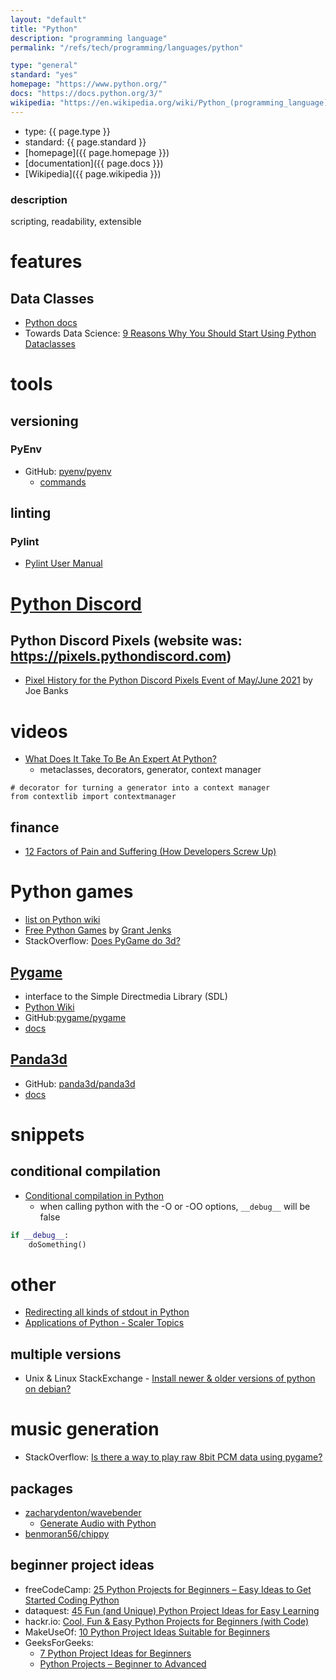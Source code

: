 ```yaml
---
layout: "default"
title: "Python"
description: "programming language"
permalink: "/refs/tech/programming/languages/python"

type: "general"
standard: "yes"
homepage: "https://www.python.org/"
docs: "https://docs.python.org/3/"
wikipedia: "https://en.wikipedia.org/wiki/Python_(programming_language)"
---
```


- type: {{ page.type }}
- standard: {{ page.standard }}
- [homepage]({{ page.homepage }})
- [documentation]({{ page.docs }})
- [Wikipedia]({{ page.wikipedia }})

### description

scripting, readability, extensible

# features

## Data Classes

- [Python docs](https://docs.python.org/3/library/dataclasses.html)
- Towards Data Science: [9 Reasons Why You Should Start Using Python Dataclasses](https://towardsdatascience.com/9-reasons-why-you-should-start-using-python-dataclasses-98271adadc66)

# tools

## versioning

### PyEnv

- GitHub: [pyenv/pyenv](https://github.com/pyenv/pyenv)
    - [commands](https://github.com/pyenv/pyenv/blob/master/COMMANDS.md)

## linting

### Pylint

- [Pylint User Manual](https://pylint.pycqa.org/en/latest/)

# [Python Discord](https://www.pythondiscord.com/)

## Python Discord Pixels (website was: https://pixels.pythondiscord.com)

- [Pixel History for the Python Discord Pixels Event of May/June 2021](https://www.kaggle.com/joebanks/python-discord-pixels) by Joe Banks

# videos

- [What Does It Take To Be An Expert At Python?](https://youtu.be/7lmCu8wz8ro)
    - metaclasses, decorators, generator, context manager

```
# decorator for turning a generator into a context manager
from contextlib import contextmanager
```

## finance

- [12 Factors of Pain and Suffering (How Developers Screw Up)](https://youtu.be/wm-az9nQJvg)

# Python games

- [list on Python wiki](https://wiki.python.org/moin/PythonGames)
- [Free Python Games](http://www.grantjenks.com/docs/freegames/) by [Grant Jenks](https://github.com/grantjenks)
- StackOverflow: [Does PyGame do 3d?](https://stackoverflow.com/questions/4865636/does-pygame-do-3d)

## [Pygame](https://www.pygame.org)

- interface to the Simple Directmedia Library (SDL)
- [Python Wiki](https://wiki.python.org/moin/PyGame)
- GitHub:[pygame/pygame](https://github.com/pygame/pygame)
- [docs](https://www.pygame.org/docs/)

## [Panda3d](https://www.panda3d.org/)

- GitHub: [panda3d/panda3d](https://github.com/panda3d/panda3d)
- [docs](https://docs.panda3d.org/1.10/python/index)

# snippets

## conditional compilation

- [Conditional compilation in Python](https://stackoverflow.com/questions/560040/conditional-compilation-in-python)
    - when calling python with the -O or -OO options, `__debug__` will be false

```Python
if __debug__:
    doSomething()
```

# other

- [Redirecting all kinds of stdout in Python](https://eli.thegreenplace.net/2015/redirecting-all-kinds-of-stdout-in-python/)
- [Applications of Python - Scaler Topics](https://www.scaler.com/topics/python/applications-of-python/)

## multiple versions

- Unix & Linux StackExchange - [Install newer & older versions of python on debian?](https://unix.stackexchange.com/questions/188741/install-newer-older-versions-of-python-on-debian)

# music generation

- StackOverflow: [Is there a way to play raw 8bit PCM data using pygame?](https://stackoverflow.com/questions/69531725/is-there-a-way-to-play-raw-8bit-pcm-data-using-pygame)

## packages

- [zacharydenton/wavebender](https://github.com/zacharydenton/wavebender)
    - [Generate Audio with Python](https://zach.se/generate-audio-with-python/)
- [benmoran56/chippy](https://github.com/benmoran56/chippy)

## beginner project ideas

- freeCodeCamp: [25 Python Projects for Beginners – Easy Ideas to Get Started Coding Python](https://www.freecodecamp.org/news/python-projects-for-beginners/)
- dataquest: [45 Fun (and Unique) Python Project Ideas for Easy Learning](https://www.dataquest.io/blog/python-projects-for-beginners/)
- hackr.io: [Cool, Fun & Easy Python Projects for Beginners (with Code)](https://hackr.io/blog/python-projects)
- MakeUseOf: [10 Python Project Ideas Suitable for Beginners](https://www.makeuseof.com/python-projects-for-beginners/)
- GeeksForGeeks:
    - [7 Python Project Ideas for Beginners](https://www.geeksforgeeks.org/7-python-project-ideas-for-beginners/)
    - [Python Projects – Beginner to Advanced](https://www.geeksforgeeks.org/python-projects-beginner-to-advanced/)
